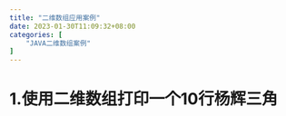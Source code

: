 ```yaml
---
title: "二维数组应用案例"
date: 2023-01-30T11:09:32+08:00
categories: [
    "JAVA二维数组案例"
]
---
```


# 1.使用二维数组打印一个10行杨辉三角
```

```